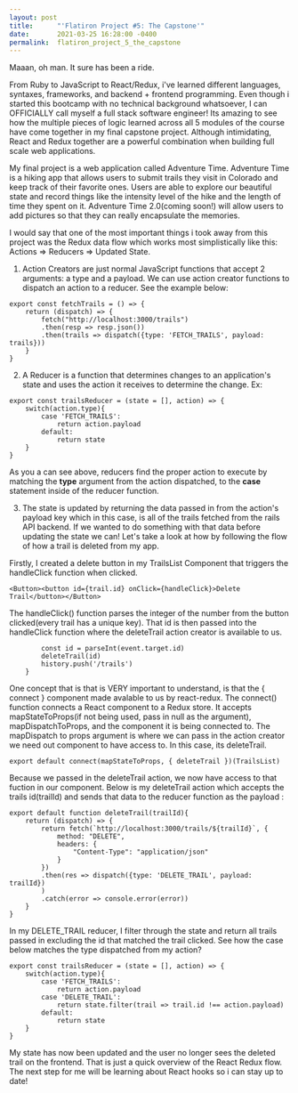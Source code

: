 ```yaml
---
layout: post
title:      "'Flatiron Project #5: The Capstone'"
date:       2021-03-25 16:28:00 -0400
permalink:  flatiron_project_5_the_capstone
---
```


Maaan, oh man. It sure has been a ride.

From Ruby to JavaScript to React/Redux, i've learned different languages, syntaxes, frameworks, and backend + frontend programming. Even though i started this bootcamp with no technical background whatsoever, I can OFFICIALLY call myself a full stack software engineer! Its amazing to see how the multiple pieces of logic learned across all 5 modules of the course have come together in my final capstone project. Although intimidating, React and Redux together are a powerful combination when building full scale web applications.

My final project is a web application called Adventure Time. Adventure Time is a hiking app that allows users to submit trails they visit in Colorado and keep track of their favorite ones. Users are able to explore our beautiful state and record things like the intensity level of the hike and the length of time they spent on it. Adventure Time 2.0(coming soon!) will allow users to add pictures so that they can really encapsulate the memories.  

I would say that one of the most important things i took away from this project was the Redux data flow which works most simplistically like this: Actions => Reducers => Updated State. 

1) Action Creators are just normal JavaScript functions that accept 2 arguments: a type and a payload. We can use action creator functions to dispatch an action to a reducer. See the example below:
```
export const fetchTrails = () => {
    return (dispatch) => {
        fetch("http://localhost:3000/trails")
        .then(resp => resp.json())
        .then(trails => dispatch({type: 'FETCH_TRAILS', payload: trails}))
    }
}
```

2) A Reducer is a function that determines changes to an application's state and uses the action it receives to determine the change. Ex: 
```
export const trailsReducer = (state = [], action) => {
    switch(action.type){
        case 'FETCH_TRAILS':
            return action.payload
        default:
            return state
    }
}
```
As you a can see above, reducers find the proper action to execute by matching the **type** argument from the action dispatched, to the **case** statement inside of the reducer function.

3) The state is updated by returning the data passed in from the action's payload key which in this case, is all of the trails fetched from the rails API backend. If we wanted to do something with that data before updating the state we can! Let's take a look at how by following the flow of how a trail is deleted from my app.

Firstly, I created a delete button in my TrailsList Component that triggers the handleClick function when clicked.
```
<Button><button id={trail.id} onClick={handleClick}>Delete Trail</button></Button>
```

The handleClick() function parses the integer of the number from the button clicked(every trail has a unique key). That id is then passed into the handleClick function where the deleteTrail action creator is available to us. 
```const handleClick = event => {
        const id = parseInt(event.target.id)
        deleteTrail(id)
        history.push('/trails')
    }
```

One concept that is that is VERY important to understand, is that the { connect } component made avalable to us by react-redux. The connect() function connects a React component to a Redux store. It accepts mapStateToProps(if not being used, pass in null as the argument), mapDispatchToProps, and the component it is being connected to. The mapDispatch to props argument is where we can pass in the action creator we need out component to have access to. In this case, its deleteTrail. 
```
export default connect(mapStateToProps, { deleteTrail })(TrailsList)
```

Because we passed in the deleteTrail action, we now have access to that fuction in our component. Below is my deleteTrail action which accepts the trails id(trailId) and sends that data to the reducer function as the payload :
```
export default function deleteTrail(trailId){
    return (dispatch) => {
        return fetch(`http://localhost:3000/trails/${trailId}`, {
            method: "DELETE",
            headers: {
                "Content-Type": "application/json"
            }
        })
        .then(res => dispatch({type: 'DELETE_TRAIL', payload: trailId})
        )
        .catch(error => console.error(error))
    }
}
```

In my DELETE_TRAIL reducer, I filter through the state and return all trails passed in excluding the id that matched the trail clicked. See how the case below matches the type dispatched from my action?
```
export const trailsReducer = (state = [], action) => {
    switch(action.type){
        case 'FETCH_TRAILS':
            return action.payload 
        case 'DELETE_TRAIL':
            return state.filter(trail => trail.id !== action.payload)
        default:
            return state
    }
}
```

My state has now been updated and the user no longer sees the deleted trail on the frontend. That is just a quick overview of the React Redux flow. The next step for me will be learning about React hooks so i can stay up to date!
